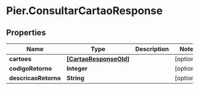 # Pier.ConsultarCartaoResponse

## Properties
Name | Type | Description | Notes
------------ | ------------- | ------------- | -------------
**cartoes** | [**[CartaoResponseOld]**](CartaoResponseOld.md) |  | [optional] 
**codigoRetorno** | **Integer** |  | [optional] 
**descricaoRetorno** | **String** |  | [optional] 


